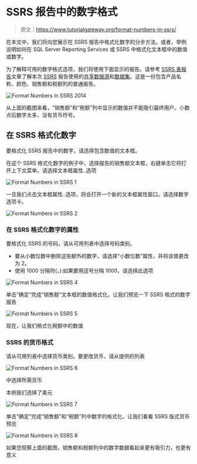 # SSRS 报告中的数字格式

> 原文：<https://www.tutorialgateway.org/format-numbers-in-ssrs/>

在本文中，我们将向您展示在 SSRS 报告中格式化数字的分步方法。或者，举例说明如何在 SQL Server Reporting Services 或 SSRS 中格式化文本框中的数值或数字。

为了解释可用的数字格式选项，我们将使用下面显示的报告。请参考 [SSRS 表报告](https://www.tutorialgateway.org/ssrs-table-report/)文章了解本次 [SSRS](https://www.tutorialgateway.org/ssrs/) 报告使用的[共享数据源](https://www.tutorialgateway.org/ssrs-shared-data-source/)和[数据集](https://www.tutorialgateway.org/shared-dataset-in-ssrs/)。这是一份包含产品名称、颜色、销售额和税额列的普通报告。

![Format Numbers in SSRS 2014](img/8ff6440724fd4eb5955e694a31d4aef8.png)

从上面的截图来看，“销售额”和“税额”列中显示的数值并不能吸引最终用户。小数点后数字太多，没有货币符号。

## 在 SSRS 格式化数字

要格式化 SSRS 报告中的数字，请选择包含数值的文本框。

在这个 SSRS 格式化数字的例子中，选择报告的销售额文本框，右键单击它将打开上下文菜单。请选择文本框属性..选项

![Format Numbers in SSRS 1](img/a323403813a080d1dda3cdcad48d3b7f.png)

一旦我们点击文本框属性..选项，将会打开一个新的文本框属性窗口。请选择数字选项卡。

![Format Numbers in SSRS 2](img/da509ab0c51004e1b7c3e4a4fc0f24fc.png)

### 在 SSRS 格式化数字的属性

要格式化 SSRS 的号码，请从可用列表中选择号码类别。

*   要从小数位数中删除这些额外的数字，请选择“小数位数”属性，并将该值更改为 2。
*   使用 1000 分隔符(，):如果要用逗号分隔 1000，请选择此选项

![Format Numbers in SSRS 4](img/4328b519c791d9d5a0bf7e2c6f0347fc.png)

单击“确定”完成“销售额”文本框的数值格式化。让我们预览一下 SSRS 格式的数字报告

![Format Numbers in SSRS 5](img/2b0428933482d83a63ee76c1534a861e.png)

现在，让我们格式化税额中的数值

### SSRS 的货币格式

请从可用列表中选择货币类别。要更改货币，请从提供的列表

![Format Numbers in SSRS 6](img/111f49270e8b8d31511996515c1374db.png)

中选择所需货币

本例我们选择了美元

![Format Numbers in SSRS 7](img/618df4d9361a6dd1f523930259de8b55.png)

单击“确定”完成“销售额”和“税额”列中数字的格式化。让我们看看 SSRS 版式货币预览

![Format Numbers in SSRS 8](img/2c3bd7e1e265a960a8836cd90d3ce356.png)

如果您观察上面的截图，销售额和税额列中的数字数据看起来更有吸引力，也更有意义